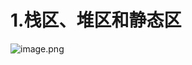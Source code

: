 # 1.栈区、堆区和静态区
![image.png](https://cdn.nlark.com/yuque/0/2023/png/38980263/1697288479246-506b60d5-f39f-48aa-9047-a0841c5796d4.png#averageHue=%23efdbd4&clientId=u4c20501c-22c3-4&from=paste&height=454&id=ud3ac0394&originHeight=567&originWidth=327&originalType=binary&ratio=1.25&rotation=0&showTitle=false&size=79211&status=done&style=none&taskId=ue766ccd3-3059-4800-9aad-8850fe6f630&title=&width=261.6)

